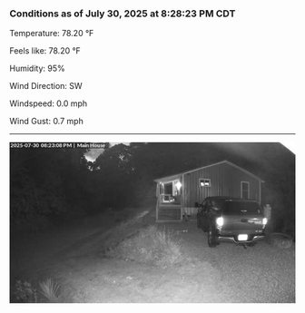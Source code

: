 ### Conditions as of July 30, 2025 at 8:28:23 PM CDT 

Temperature: 78.20 &deg;F

Feels like: 78.20 &deg;F

Humidity: 95%

Wind Direction: SW

Windspeed: 0.0 mph

Wind Gust: 0.7 mph

---

<img src="./images/latest.jpeg"/>

